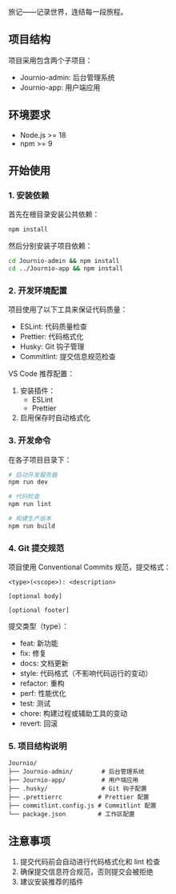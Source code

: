 旅记——记录世界，连结每一段旅程。

## 项目结构

项目采用包含两个子项目：

- Journio-admin: 后台管理系统
- Journio-app: 用户端应用

## 环境要求

- Node.js >= 18
- npm >= 9

## 开始使用

### 1. 安装依赖

首先在根目录安装公共依赖：

```bash
npm install
```

然后分别安装子项目依赖：

```bash
cd Journio-admin && npm install
cd ../Journio-app && npm install
```

### 2. 开发环境配置

项目使用了以下工具来保证代码质量：

- ESLint: 代码质量检查
- Prettier: 代码格式化
- Husky: Git 钩子管理
- Commitlint: 提交信息规范检查

VS Code 推荐配置：

1. 安装插件：
   - ESLint
   - Prettier
2. 启用保存时自动格式化

### 3. 开发命令

在各子项目目录下：

```bash
# 启动开发服务器
npm run dev

# 代码检查
npm run lint

# 构建生产版本
npm run build
```

### 4. Git 提交规范

项目使用 Conventional Commits 规范，提交格式：

```
<type>(<scope>): <description>

[optional body]

[optional footer]
```

提交类型（type）：

- feat: 新功能
- fix: 修复
- docs: 文档更新
- style: 代码格式（不影响代码运行的变动）
- refactor: 重构
- perf: 性能优化
- test: 测试
- chore: 构建过程或辅助工具的变动
- revert: 回滚

### 5. 项目结构说明

```
Journio/
├── Journio-admin/        # 后台管理系统
├── Journio-app/          # 用户端应用
├── .husky/               # Git 钩子配置
├── .prettierrc          # Prettier 配置
├── commitlint.config.js # Commitlint 配置
└── package.json         # 工作区配置
```

## 注意事项

1. 提交代码前会自动进行代码格式化和 lint 检查
2. 确保提交信息符合规范，否则提交会被拒绝
3. 建议安装推荐的插件
